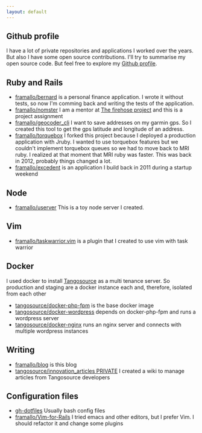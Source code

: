 ```yaml
---
layout: default
---
```


## Github profile

I have a lot of private repositories and applications I worked over the years. But also I have some open source contributions. I'll try to summarise my open source code. But feel free to explore my [Github profile](https://github.com/framallo).

## Ruby and Rails

* [framallo/bernard](https://github.com/framallo/bernard) is a personal finance application. I wrote it without tests, so now I'm comming back and writing the tests of the application. 
* [framallo/nomster](https://github.com/framallo/nomster) I am a mentor at [The firehose project](http://www.thefirehoseproject.com/) and this is a project assignment
* [framallo/geocoder_cli](https://github.com/framallo/geocoder_cli) I want to save addresses on my garmin gps. So I created this tool to get the gps latitude and longitude of an address.
* [framallo/torquebox](https://github.com/framallo/torquebox) I forked this project because I deployed a production application with Jruby. I wanted to use torquebox features but we couldn't implement torquebox queues so we had to move back to MRI ruby. I realized at that moment that MRI ruby was faster. This was back in 2012, probably things changed a lot.
* [framallo/excedent](https://github.com/framallo/excedent) is an application I build back in 2011 during a startup weekend

## Node

* [framallo/userver](https://github.com/framallo/userver) This is a toy node server I created.


## Vim

* [framallo/taskwarrior.vim](https://github.com/framallo/taskwarrior.vim) is a plugin that I created to use vim with task warrior

## Docker

I used docker to install [Tangosource](http://tangosource.com) as a multi tenance server. So production and staging are a docker instance each and, therefore, isolated from each other

* [tangosource/docker-php-fpm](https://github.com/tangosource/docker-php-fpm) is the base docker image
* [tangosource/docker-wordpress](https://github.com/tangosource/docker-wordpress) depends on docker-php-fpm and runs a wordpress server
* [tangosource/docker-nginx](https://github.com/tangosource/docker-nginx) runs an nginx server and connects with multiple wordpress instances


## Writing

* [framallo/blog](https://github.com/framallo/blog) is this blog
* [tangosource/innovation_articles PRIVATE](#) I created a wiki to manage articles from Tangosource developers

## Configuration files

* [gh-dotfiles](https://github.com/framallo/gh-dotfiles) Usually bash config files
* [framallo/Vim-for-Rails](https://github.com/framallo/Vim-for-Rails) I tried emacs and other editors, but I prefer Vim. I should refactor it and change some plugins


